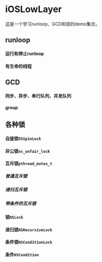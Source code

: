 # iOSLowLayer
这是一个学习runloop、GCD和锁的demo集合。
## runloop
#### 运行和停止runloop
#### 有生命的线程
## GCD
#### 同步、异步、串行队列、并发队列
#### group
## 各种锁
#### 自旋锁`OSSpinLock`
#### 非公锁`os_unfair_lock`
#### 互斥锁`pthread_mutex_t`
##### 普通互斥锁
##### 递归互斥锁
##### 带条件的互斥锁
#### 锁`NSLock`
#### 递归锁`NSRecursiveLock`
#### 条件锁`NSConditionLock`
#### 条件`NSCondition`
